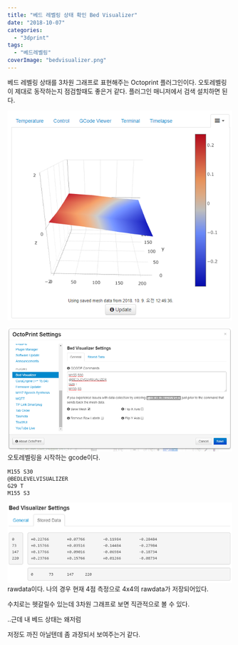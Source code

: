 ```yaml
---
title: "베드 레벨링 상태 확인 Bed Visualizer"
date: "2018-10-07"
categories: 
  - "3dprint"
tags: 
  - "베드레벨링"
coverImage: "bedvisualizer.png"
---
```


베드 레벨링 상태를 3차원 그래프로 표현해주는 Octoprint 플러그인이다. 오토레벨링이 제대로 동작하는지 점검할때도 좋은거 같다. 플러그인 매니저에서 검색 설치하면 된다.

[![](images/bedvisualizer.png)](http://note.heyo.me/wp-content/uploads/2018/10/bedvisualizer.png)

[![](images/settings_general.png)](http://note.heyo.me/wp-content/uploads/2018/10/settings_general.png) 오토레벨링을 시작하는 gcode이다.

```
M155 S30
@BEDLEVELVISUALIZER
G29 T
M155 S3
```

[![](images/bedvisualizer2.png)](http://note.heyo.me/wp-content/uploads/2018/10/bedvisualizer2.png) rawdata이다. 나의 경우 현재 4점 측정으로 4x4의 rawdata가 저장되어있다.

수치로는 헷갈릴수 있는데 3차원 그래프로 보면 직관적으로 볼 수 있다.

..근데 내 베드 상태는 왜저럼

저정도 까진 아닐텐데 좀 과장되서 보여주는거 같다.
